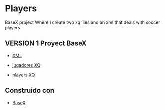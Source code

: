# Players

BaseX project 
Where I create two xq files and an xml that deals with soccer players


## VERSION 1 Proyect BaseX
* [XML](https://github.com/SergioPA11/Players/blob/master/jugadores.xml)

* [jugadores XQ](https://github.com/SergioPA11/Players/blob/master/jugadores.xq)

* [players XQ](https://github.com/SergioPA11/Players/blob/master/players.xq)

## Construido con

* [BaseX](http://basex.org/) 

